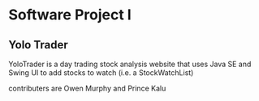 # Software Project I 

## Yolo Trader
YoloTrader is a day trading stock analysis website that uses Java SE and Swing UI to add stocks to watch (i.e. a StockWatchList)

contributers are Owen Murphy and Prince Kalu
